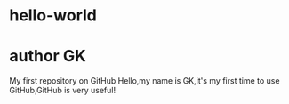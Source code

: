 # hello-world
# author GK
My first repository on GitHub
Hello,my name is GK,it's my first time to use GitHub,GitHub is very useful!
